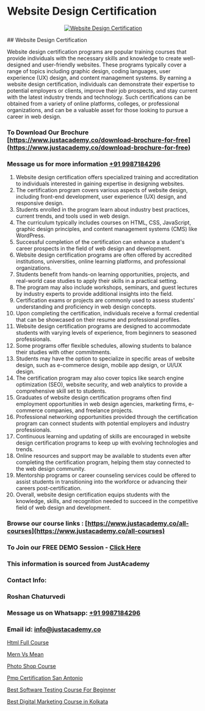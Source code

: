 # Website Design Certification

<p align="center">
  <a href="https://justacademy.co/all-courses">
    <img src="https://ibb.co/CngWr2j" alt="Website Design Certification">
  </a>
</p>
## Website Design Certification

Website design certification programs are popular training courses that provide individuals with the necessary skills and knowledge to create well-designed and user-friendly websites. These programs typically cover a range of topics including graphic design, coding languages, user experience (UX) design, and content management systems. By earning a website design certification, individuals can demonstrate their expertise to potential employers or clients, improve their job prospects, and stay current with the latest industry trends and technology. Such certifications can be obtained from a variety of online platforms, colleges, or professional organizations, and can be a valuable asset for those looking to pursue a career in web design.
### To Download Our Brochure [https://www.justacademy.co/download-brochure-for-free](https://www.justacademy.co/download-brochure-for-free)
### Message us for more information [+91 9987184296](https://api.whatsapp.com/send?phone=919987184296)
1) Website design certification offers specialized training and accreditation to individuals interested in gaining expertise in designing websites.
2) The certification program covers various aspects of website design, including front-end development, user experience (UX) design, and responsive design.
3) Students enrolled in the program learn about industry best practices, current trends, and tools used in web design.
4) The curriculum typically includes courses on HTML, CSS, JavaScript, graphic design principles, and content management systems (CMS) like WordPress.
5) Successful completion of the certification can enhance a student's career prospects in the field of web design and development.
6) Website design certification programs are often offered by accredited institutions, universities, online learning platforms, and professional organizations.
7) Students benefit from hands-on learning opportunities, projects, and real-world case studies to apply their skills in a practical setting.
8) The program may also include workshops, seminars, and guest lectures by industry experts to provide additional insights into the field.
9) Certification exams or projects are commonly used to assess students' understanding and proficiency in web design concepts.
10) Upon completing the certification, individuals receive a formal credential that can be showcased on their resume and professional profiles.
11) Website design certification programs are designed to accommodate students with varying levels of experience, from beginners to seasoned professionals.
12) Some programs offer flexible schedules, allowing students to balance their studies with other commitments.
13) Students may have the option to specialize in specific areas of website design, such as e-commerce design, mobile app design, or UI/UX design.
14) The certification program may also cover topics like search engine optimization (SEO), website security, and web analytics to provide a comprehensive skill set to students.
15) Graduates of website design certification programs often find employment opportunities in web design agencies, marketing firms, e-commerce companies, and freelance projects.
16) Professional networking opportunities provided through the certification program can connect students with potential employers and industry professionals.
17) Continuous learning and updating of skills are encouraged in website design certification programs to keep up with evolving technologies and trends.
18) Online resources and support may be available to students even after completing the certification program, helping them stay connected to the web design community.
19) Mentorship programs or career counseling services could be offered to assist students in transitioning into the workforce or advancing their careers post-certification.
20) Overall, website design certification equips students with the knowledge, skills, and recognition needed to succeed in the competitive field of web design and development.

### Browse our course links : [https://www.justacademy.co/all-courses](https://www.justacademy.co/all-courses) 
### To Join our FREE DEMO Session - [Click Here](https://www.justacademy.co/register-for-course-demo)


### This information is sourced from JustAcademy
### Contact Info:
### Roshan Chaturvedi
### Message us on Whatsapp: [+91 9987184296](https://api.whatsapp.com/send?phone=919987184296)
### Email id: [info@justacademy.co](mailto:info@justacademy.co)
                
[Html Full Course](https://www.linkedin.com/pulse/html-full-course-justacademy-chandigarh-9cl7c?trackingId=mDWDC76AIZMk71YRbIbTRw%3D%3D&lipi=urn%3Ali%3Apage%3Ad_flagship3_company_admin%3BKQmokhDTSBO4c3m1OKbvVA%3D%3D)

[Mern Vs Mean](https://www.linkedin.com/pulse/mern-vs-mean-justacademy-leicester-o4hne?trackingId=8R%2BOLzkTGMW0hSZ6agE9%2FQ%3D%3D&lipi=urn%3Ali%3Apage%3Ad_flagship3_company_admin%3B1N%2B9%2FJq5QI2e255siM24eQ%3D%3D)

[Photo Shop Course](https://medium.com/@ranemanish460/photo-shop-course-b50dfedb55be)

[Pmp Certification San Antonio](https://medium.com/@negishivu99/pmp-certification-san-antonio-8c660ca2f328)

[Best Software Testing Course For Beginner](https://justacademyin.github.io/justacademy/best-software-testing-course-for-beginner)

[Best Digital Marketing Course in Kolkata](https://justacademyin.github.io/justacademy/best-digital-marketing-course-in-kolkata)

